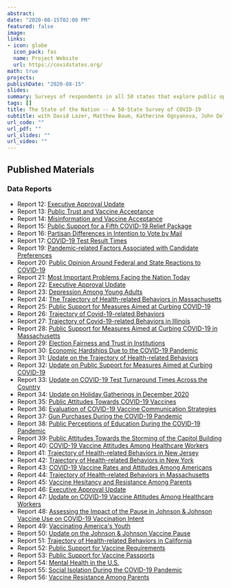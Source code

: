 ```yaml
---
abstract: 
date: "2020-08-15T02:00 PM"
featured: false
image:
links:
- icon: globe
  icon_pack: fas
  name: Project Website
  url: https://covidstates.org/
math: true
projects:
publishDate: "2020-08-15"
slides: 
summary: Surveys of respondents in all 50 states that explore public opinion on major issues during the COVID-19 pandemic. 
tags: []
title: The State of the Nation -- A 50-State Survey of COVID-19
subtitle: with David Lazer, Matthew Baum, Katherine Ognyanova, John Della Volpe, Roy H. Perlis, James Druckman, Mauricio Santillana, Alexi Quintana, Matthew Simonson, Hanyu Chwe, and Jon Green
url_code: ""
url_pdf: ""
url_slides: ""
url_video: ""
---
```


## Published Materials

### Data Reports

- Report 12: [Executive Approval Update](https://osf.io/vj45t/)
- Report 13: [Public Trust and Vaccine Acceptance](https://osf.io/qzsxn/)
- Report 14: [Misinformation and Vaccine Acceptance](https://osf.io/w974j/)
- Report 15: [Public Support for a Fifth COVID-19 Relief Package](https://osf.io/s7jgt/)
- Report 16: [Partisan Differences in Intention to Vote by Mail](https://osf.io/wrj4b/)
- Report 17: [COVID-19 Test Result Times](https://osf.io/rz34x/)
- Report 19: [Pandemic-related Factors Associated with Candidate Preferences](https://osf.io/tcefb/)
- Report 20: [Public Opinion Around Federal and State Reactions to COVID-19](https://osf.io/gz29a/)
- Report 21: [Most Important Problems Facing the Nation Today](https://osf.io/q3av7/)
- Report 22: [Executive Approval Update](https://osf.io/z3652/)
- Report 23: [Depression Among Young Adults](https://osf.io/3s8v4/)
- Report 24: [The Trajectory of Health-related Behaviors in Massachusetts](https://osf.io/kchn8/)
- Report 25: [Public Support for Measures Aimed at Curbing COVID-19](https://osf.io/8pcyn/)
- Report 26: [Trajectory of Covid-19-related Behaviors](https://osf.io/37jbe/)
- Report 27: [Trajectory of Covid-19-related Behaviors in Illinois](https://osf.io/27gqm/)
- Report 28: [Public Support for Measures Aimed at Curbing COVID-19 in Massachusetts](https://osf.io/j5pzh/)
- Report 29: [Election Fairness and Trust in Institutions](https://osf.io/j8v3u/)
- Report 30: [Economic Hardships Due to the COVID-19 Pandemic](https://osf.io/jb6sk/)
- Report 31: [Update on the Trajectory of Health-related Behaviors](https://osf.io/qpkvy/)
- Report 32: [Update on Public Support for Measures Aimed at Curbing COVID-19](https://osf.io/svf4w/)
- Report 33: [Update on COVID-19 Test Turnaround Times Across the Country](https://osf.io/zkgvc/)
- Report 34: [Update on Holiday Gatherings in December 2020](https://osf.io/v29s7/)
- Report 35: [Public Attitudes Towards COVID-19 Vaccines](https://osf.io/xtykv/)
- Report 36: [Evaluation of COVID-19 Vaccine Communication Strategies](https://osf.io/d36nh/)
- Report 37: [Gun Purchases During the COVID-19 Pandemic](https://osf.io/fmrqp/)
- Report 38: [Public Perceptions of Education During the COVID-19 Pandemic](https://osf.io/uprg2/)
- Report 39: [Public Attitudes Towards the Storming of the Capitol Building](https://osf.io/3qfs9/)
- Report 40: [COVID-19 Vaccine Attitudes Among Healthcare Workers](https://osf.io/p4q9h/)
- Report 41: [Trajectory of Health-related Behaviors in New Jersey](https://osf.io/8w7zy/)
- Report 42: [Trajectory of Health-related Behaviors in New York](https://osf.io/ywk4a/)
- Report 43: [COVID-19 Vaccine Rates and Attitudes Among Americans](https://osf.io/rnw8z/)
- Report 44: [Trajectory of Health-related Behaviors in Massachusetts](https://osf.io/yhtn3/)
- Report 45: [Vaccine Hesitancy and Resistance Among Parents](https://osf.io/e95bc/)
- Report 46: [Executive Approval Update](https://osf.io/shveq/)
- Report 47: [Update on COVID-19 Vaccine Attitudes Among Healthcare Workers](https://osf.io/a352z/)
- Report 48: [Assessing the Impact of the Pause in Johnson & Johnson Vaccine Use on COVID-19 Vaccination Intent](https://osf.io/j5hf2/)
- Report 49: [Vaccinating America's Youth](https://osf.io/stacj/)
- Report 50: [Update on the Johnson & Johnson Vaccine Pause](https://osf.io/vdgj4/)
- Report 51: [Trajectory of Health-related Behaviors in California](https://osf.io/bas8w/)
- Report 52: [Public Support for Vaccine Requirements](https://osf.io/pnqr4/)
- Report 53: [Public Support for Vaccine Passports](https://osf.io/5zkuv/)
- Report 54: [Mental Health in the U.S.](https://osf.io/cgfzt/)
- Report 55: [Social Isolation During the COVID-19 Pandemic](https://osf.io/pfxnv/)
- Report 56: [Vaccine Resistance Among Parents](https://osf.io/fwker/)

